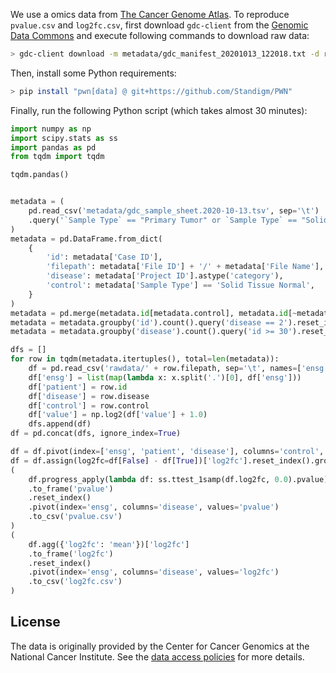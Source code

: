 We use a omics data from [The Cancer Genome Atlas](https://www.cancer.gov/about-nci/organization/ccg/research/structural-genomics/tcga).
To reproduce `pvalue.csv` and `log2fc.csv`, first download `gdc-client` from the [Genomic Data Commons](https://gdc.cancer.gov/access-data/gdc-data-transfer-tool)
and execute following commands to download raw data:

```bash
> gdc-client download -m metadata/gdc_manifest_20201013_122018.txt -d rawdata  # takes almost 12 hours
```

Then, install some Python requirements:

```bash
> pip install "pwn[data] @ git+https://github.com/Standigm/PWN"
```

Finally, run the following Python script (which takes almost 30 minutes):

```python
import numpy as np
import scipy.stats as ss
import pandas as pd
from tqdm import tqdm

tqdm.pandas()


metadata = (
    pd.read_csv('metadata/gdc_sample_sheet.2020-10-13.tsv', sep='\t')
    .query('`Sample Type` == "Primary Tumor" or `Sample Type` == "Solid Tissue Normal"')
)
metadata = pd.DataFrame.from_dict(
    {
        'id': metadata['Case ID'],
        'filepath': metadata['File ID'] + '/' + metadata['File Name'],
        'disease': metadata['Project ID'].astype('category'),
        'control': metadata['Sample Type'] == 'Solid Tissue Normal',
    }
)
metadata = pd.merge(metadata.id[metadata.control], metadata.id[~metadata.control]).drop_duplicates().merge(metadata)
metadata = metadata.groupby('id').count().query('disease == 2').reset_index()[['id']].merge(metadata)
metadata = metadata.groupby('disease').count().query('id >= 30').reset_index()[['disease']].merge(metadata)

dfs = []
for row in tqdm(metadata.itertuples(), total=len(metadata)):
    df = pd.read_csv('rawdata/' + row.filepath, sep='\t', names=['ensg', 'value'])
    df['ensg'] = list(map(lambda x: x.split('.')[0], df['ensg']))
    df['patient'] = row.id
    df['disease'] = row.disease
    df['control'] = row.control
    df['value'] = np.log2(df['value'] + 1.0)
    dfs.append(df)
df = pd.concat(dfs, ignore_index=True)

df = df.pivot(index=['ensg', 'patient', 'disease'], columns='control', values='value')
df = df.assign(log2fc=df[False] - df[True])['log2fc'].reset_index().groupby(['disease', 'ensg'])
(
    df.progress_apply(lambda df: ss.ttest_1samp(df.log2fc, 0.0).pvalue)
    .to_frame('pvalue')
    .reset_index()
    .pivot(index='ensg', columns='disease', values='pvalue')
    .to_csv('pvalue.csv')
)
(
    df.agg({'log2fc': 'mean'})['log2fc']
    .to_frame('log2fc')
    .reset_index()
    .pivot(index='ensg', columns='disease', values='log2fc')
    .to_csv('log2fc.csv')
)
```

## License

The data is originally provided by the Center for Cancer Genomics at the National Cancer Institute.
See the [data access policies](https://gdc.cancer.gov/access-data/data-access-policies) for more details.
